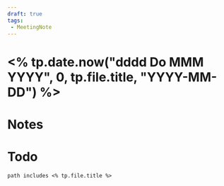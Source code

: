 ```yaml
---
draft: true
tags:
 - MeetingNote
---
```


# <% tp.date.now("dddd Do MMM YYYY", 0, tp.file.title, "YYYY-MM-DD") %>

# Notes

# Todo

```tasks
path includes <% tp.file.title %>
```
